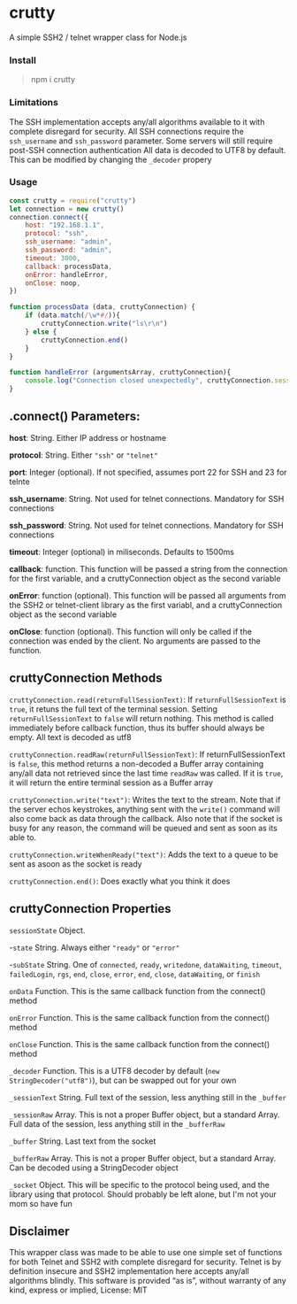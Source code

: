 # crutty
A simple SSH2 / telnet wrapper class for Node.js


### Install
> npm i crutty

### Limitations
The SSH implementation accepts any/all algorithms available to it with complete disregard for security.
All SSH connections require the `ssh_username` and `ssh_password` parameter. Some servers will still require post-SSH connection authentication
All data is decoded to UTF8 by default. This can be modified by changing the `_decoder` propery

### Usage
```javascript
const crutty = require("crutty")
let connection = new crutty()
connection.connect({
	host: "192.168.1.1",
	protocol: "ssh",
	ssh_username: "admin",
	ssh_password: "admin",
	timeout: 3000,
	callback: processData,
	onError: handleError,
	onClose: noop,
})

function processData (data, cruttyConnection) {
	if (data.match(/\w*#/)){
		cruttyConnection.write("ls\r\n")
	} else {
		cruttyConnection.end()
	}
}

function handleError (argumentsArray, cruttyConnection){
	console.log("Connection closed unexpectedly", cruttyConnection.sessionState)
}
```

## .connect() Parameters:

**host**: String. Either IP address or hostname

**protocol**: String. Either `"ssh"` or `"telnet"`

**port**: Integer (optional). If not specified, assumes port 22 for SSH and 23 for telnte

**ssh_username**: String. Not used for telnet connections. Mandatory for SSH connections

**ssh_password**: String. Not used for telnet connections. Mandatory for SSH connections

**timeout**: Integer (optional) in miliseconds. Defaults to 1500ms

**callback**: function. This function will be passed a string from the connection for the first variable, and a cruttyConnection object as the second variable

**onError**: function (optional). This function will be passed all arguments from the SSH2 or telnet-client library as the first variabl, and a cruttyConnection object as the second variable

**onClose**: function (optional). This function will only be called if the connection was ended by the client. No arguments are passed to the function. 

## cruttyConnection Methods
`cruttyConnection.read(returnFullSessionText)`: If `returnFullSessionText` is `true`, it retuns the full text of the terminal session. Setting `returnFullSessionText` to `false` will return nothing. This method is called immediately before callback function, thus its buffer should always be empty. All text is decoded as utf8

`cruttyConnection.readRaw(returnFullSessionText)`: If returnFullSessionText is `false`, this method returns a non-decoded a Buffer array containing any/all data not retrieved since the last time `readRaw` was called. If it is `true`, it will return the entire terminal session as a Buffer array

`cruttyConnection.write("text")`: Writes the text to the stream. Note that if the server echos keystrokes, anything sent with the `write()` command will also come back as data through the callback. Also note that if the socket is busy for any reason, the command will be queued and sent as soon as its able to.

`cruttyConnection.writeWhenReady("text")`: Adds the text to a queue to be sent as asoon as the socket is ready

`cruttyConnection.end()`: Does exactly what you think it does

## cruttyConnection Properties
`sessionState` Object. 

  -`state` String. Always either `"ready"` or `"error"`

  -`subState` String. One of `connected`, `ready`, `writedone`, `dataWaiting`, `timeout`, `failedLogin`, `rgs`, `end`, `close`, `error`, `end`, `close`, `dataWaiting`, or `finish`


`onData` Function. This is the same callback function from the connect() method

`onError` Function. This is the same callback function from the connect() method

`onClose` Function. This is the same callback function from the connect() method

`_decoder` Function. This is a UTF8 decoder by default (`new StringDecoder("utf8")`), but can be swapped out for your own

`_sessionText` String. Full text of the session, less anything still in the `_buffer`

`_sessionRaw` Array. This is not a proper Buffer object, but a standard Array. Full data of the session, less anything still in the `_bufferRaw`

`_buffer` String. Last text from the socket

`_bufferRaw` Array. This is not a proper Buffer object, but a standard Array. Can be decoded using a StringDecoder object

`_socket` Object. This will be specific to the protocol being used, and the library using that protocol. Should probably be left alone, but I'm not your mom so have fun






## Disclaimer
This wrapper class was made to be able to use one simple set of functions for both Telnet and SSH2 with complete disregard for security. Telnet is by definition insecure and SSH2 implementation here accepts any/all algorithms blindly. This software is provided “as is”, without warranty of any kind, express or implied,
License: MIT


